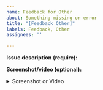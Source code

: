 ```yaml
---
name: Feedback for Other
about: Something missing or error
title: "[Feedback Other]"
labels: Feedback, Other
assignees: ''

---
```


**Issue description (require):**

**Screenshot/video (optional):**

<details>
  <summary>Screenshot or Video</summary>
  <ol>
    <li>
      <img src="[   ]">
    </li>
  </ol>
</details>
